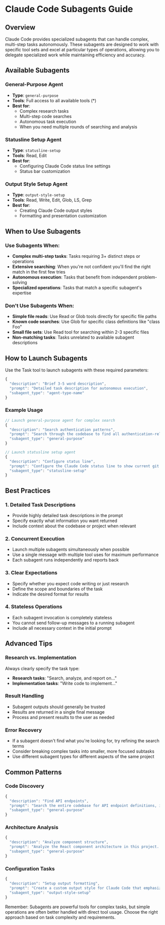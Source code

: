 # Claude Code Subagents Guide

## Overview

Claude Code provides specialized subagents that can handle complex, multi-step tasks autonomously. These subagents are designed to work with specific tool sets and excel at particular types of operations, allowing you to delegate specialized work while maintaining efficiency and accuracy.

## Available Subagents

### General-Purpose Agent
- **Type**: `general-purpose`
- **Tools**: Full access to all available tools (*)
- **Best for**: 
  - Complex research tasks
  - Multi-step code searches
  - Autonomous task execution
  - When you need multiple rounds of searching and analysis

### Statusline Setup Agent
- **Type**: `statusline-setup`
- **Tools**: Read, Edit
- **Best for**: 
  - Configuring Claude Code status line settings
  - Status bar customization

### Output Style Setup Agent
- **Type**: `output-style-setup`
- **Tools**: Read, Write, Edit, Glob, LS, Grep
- **Best for**: 
  - Creating Claude Code output styles
  - Formatting and presentation customization

## When to Use Subagents

### Use Subagents When:
- **Complex multi-step tasks**: Tasks requiring 3+ distinct steps or operations
- **Extensive searching**: When you're not confident you'll find the right match in the first few tries
- **Autonomous execution**: Tasks that benefit from independent problem-solving
- **Specialized operations**: Tasks that match a specific subagent's expertise

### Don't Use Subagents When:
- **Simple file reads**: Use Read or Glob tools directly for specific file paths
- **Known code searches**: Use Glob for specific class definitions like "class Foo"
- **Small file sets**: Use Read tool for searching within 2-3 specific files
- **Non-matching tasks**: Tasks unrelated to available subagent descriptions

## How to Launch Subagents

Use the Task tool to launch subagents with these required parameters:

```javascript
{
  "description": "Brief 3-5 word description",
  "prompt": "Detailed task description for autonomous execution", 
  "subagent_type": "agent-type-name"
}
```

### Example Usage

```javascript
// Launch general-purpose agent for complex search
{
  "description": "Search authentication patterns",
  "prompt": "Search through the codebase to find all authentication-related patterns, including login flows, token validation, and user session management. Provide a comprehensive analysis of the current authentication architecture.",
  "subagent_type": "general-purpose"
}

// Launch statusline setup agent
{
  "description": "Configure status line",
  "prompt": "Configure the Claude Code status line to show current git branch, file modification status, and line/column information",
  "subagent_type": "statusline-setup"  
}
```

## Best Practices

### 1. Detailed Task Descriptions
- Provide highly detailed task descriptions in the prompt
- Specify exactly what information you want returned
- Include context about the codebase or project when relevant

### 2. Concurrent Execution
- Launch multiple subagents simultaneously when possible
- Use a single message with multiple tool uses for maximum performance
- Each subagent runs independently and reports back

### 3. Clear Expectations
- Specify whether you expect code writing or just research
- Define the scope and boundaries of the task
- Indicate the desired format for results

### 4. Stateless Operations
- Each subagent invocation is completely stateless
- You cannot send follow-up messages to a running subagent
- Include all necessary context in the initial prompt

## Advanced Tips

### Research vs. Implementation
Always clearly specify the task type:
- **Research tasks**: "Search, analyze, and report on..."
- **Implementation tasks**: "Write code to implement..."

### Result Handling
- Subagent outputs should generally be trusted
- Results are returned in a single final message
- Process and present results to the user as needed

### Error Recovery
- If a subagent doesn't find what you're looking for, try refining the search terms
- Consider breaking complex tasks into smaller, more focused subtasks
- Use different subagent types for different aspects of the same project

## Common Patterns

### Code Discovery
```javascript
{
  "description": "Find API endpoints", 
  "prompt": "Search the entire codebase for API endpoint definitions, including REST routes, GraphQL resolvers, and any custom API handlers. Document the endpoint patterns, authentication requirements, and request/response formats.",
  "subagent_type": "general-purpose"
}
```

### Architecture Analysis  
```javascript
{
  "description": "Analyze component structure",
  "prompt": "Analyze the React component architecture in this project. Identify component hierarchies, prop flow patterns, state management approaches, and any architectural patterns or anti-patterns. Provide recommendations for improvements.",
  "subagent_type": "general-purpose"  
}
```

### Configuration Tasks
```javascript
{
  "description": "Setup output formatting",
  "prompt": "Create a custom output style for Claude Code that emphasizes readability with proper syntax highlighting, clear section separators, and consistent indentation for code blocks.",
  "subagent_type": "output-style-setup"
}
```

Remember: Subagents are powerful tools for complex tasks, but simple operations are often better handled with direct tool usage. Choose the right approach based on task complexity and requirements.